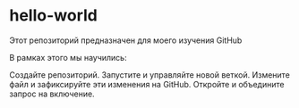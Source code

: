 # hello-world
Этот репозиторий предназначен для моего изучения GitHub 

В рамках этого мы научились:

Создайте репозиторий.
Запустите и управляйте новой веткой.
Измените файл и зафиксируйте эти изменения на GitHub.
Откройте и объедините запрос на включение.

